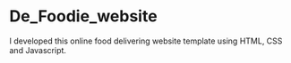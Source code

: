 # De_Foodie_website
I developed this online food delivering website template using HTML, CSS and Javascript.
